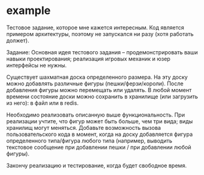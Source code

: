 # example
Тестовое задание, которое мне кажется интересным. Код является примером архитектуры, поэтому не запускался ни разу (хотя работать должет).

Задание:
Основная идея тестового задания – продемонстрировать ваши навыки проектирования; реализация игровых механик и юзер интерфейсы не нужны.

Существует шахматная доска определенного размера. На эту доску можно добавлять различные фигуры (пешки/ферзи/короли). После добавления фигуры можно перемещать или удалять. В любой момент времени состояние доски можно сохранить в хранилище (или загрузить из него): в файл или в redis. 

Необходимо реализовать описанную выше функциональность. При реализации учтите, что фигур может быть больше, чем три вида; виды хранилищ могут меняться. Добавьте возможность вызова пользовательского кода в момент, когда на доску добавляется фигура определенного типа/фигура любого типа (например, выводить текстовое сообщение при добавлении пешки / при добавлении любой фигуры).

Закончу реализацию и тестирование, когда будет свободное время.
